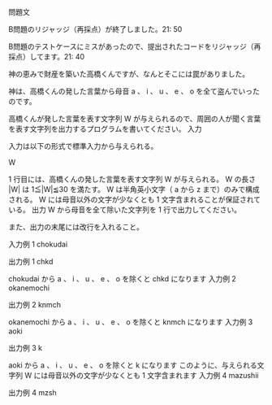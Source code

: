 問題文

B問題のリジャッジ（再採点）が終了しました。21: 50

B問題のテストケースにミスがあったので、提出されたコードをリジャッジ（再採点）してます。21: 40


神の恵みで財産を築いた高橋くんですが、なんとそこには罠がありました。

神は、高橋くんの発した言葉から母音 
a
、
i
、
u
、
e
、
o
 を全て盗んでいったのです。

高橋くんが発した言葉を表す文字列 
W
 が与えられるので、周囲の人が聞く言葉を表す文字列を出力するプログラムを書いてください。
入力

入力は以下の形式で標準入力から与えられる。

W


1
 行目には、高橋くんの発した言葉を表す文字列 
W
 が与えられる。
W
 の長さ 
|W|
 は 
1≦|W|≦30
 を満たす。
W
 は半角英小文字（
a
 から 
z
まで）のみで構成される。
W
 には母音以外の文字が少なくとも 
1
 文字含まれることが保証されている。
出力
W
 から母音を全て除いた文字列を 
1
 行で出力してください。

また、出力の末尾には改行を入れること。

入力例 1
chokudai

出力例 1
chkd

chokudai
 から 
a
、
i
、
u
、
e
、
o
 を除くと 
chkd
 になります
入力例 2
okanemochi

出力例 2
knmch

okanemochi
 から 
a
、
i
、
u
、
e
、
o
 を除くと 
knmch
 になります
入力例 3
aoki

出力例 3
k

aoki
 から 
a
、
i
、
u
、
e
、
o
 を除くと 
k
 になります
このように、与えられる文字列 
W
 には母音以外の文字が少なくとも 
1
 文字含まれます
入力例 4
mazushii

出力例 4
mzsh
